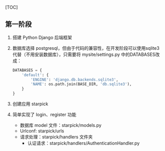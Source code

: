 [TOC]

## 第一阶段

1. 搭建 Python Django 后端框架

2. 数据库选择 postgresql，但由于代码的兼容性，在开发阶段可以使用sqlite3代替（不用安装数据库），只需要将 mysite/settings.py 中的DATABASES改成：

   ```python
   DATABASES = {
       'default': {
           'ENGINE': 'django.db.backends.sqlite3',
           'NAME': os.path.join(BASE_DIR, 'db.sqlite3'),
       }
   }
   ```

3. 创建应用 starpick

4. 简单实现了 login、register 功能

   - 数据库 model 文件：starpick/models.py
   - Urlconf: starpick/urls
   - 请求处理：starpick/handlers 文件夹
     - 认证请求：starpick/handlers/AuthenticationHandler.py
